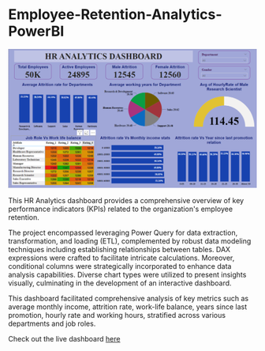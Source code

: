 # Employee-Retention-Analytics-PowerBI

![image](HR-Dashboard.png)

This HR Analytics dashboard provides a comprehensive overview of key performance indicators (KPIs) related to the organization's employee retention. 

The project encompassed leveraging Power Query for data extraction, transformation, and loading (ETL), complemented by robust data modeling techniques including establishing relationships between tables. DAX expressions were crafted to facilitate intricate calculations. Moreover, conditional columns were strategically incorporated to enhance data analysis capabilities. Diverse chart types were utilized to present insights visually, culminating in the development of an interactive dashboard. 

This dashboard facilitated comprehensive analysis of key metrics such as average monthly income, attrition rate, work-life balance, years since last promotion, hourly rate and working hours, stratified across various departments and job roles.

Check out the live dashboard [here](https://www.novypro.com/project/hr-analytics-dashboard-328)

